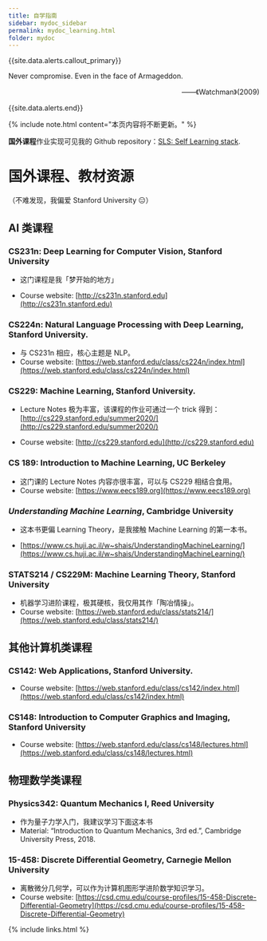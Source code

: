 ```yaml
---
title: 自学指南
sidebar: mydoc_sidebar
permalink: mydoc_learning.html
folder: mydoc
---
```


{{site.data.alerts.callout_primary}}
<p>Never compromise. Even in the face of Armageddon.</p>
<p align="right">——《Watchman》(2009)</p>

{{site.data.alerts.end}}

{% include note.html content="本页内容将不断更新。" %}

**国外课程**作业实现可见我的 Github repository：[SLS: Self Learning stack](https://github.com/anyeZHY/Self-Learning).

# 国外课程、教材资源

（不难发现，我偏爱 Stanford University 😑）

## AI 类课程

### CS231n: Deep Learning for Computer Vision, Stanford University

- 这门课程是我「梦开始的地方」

- Course website: [http://cs231n.stanford.edu](http://cs231n.stanford.edu)

### CS224n: Natural Language Processing with Deep Learning, Stanford University.

- 与 CS231n 相应，核心主题是 NLP。
- Course website: [https://web.stanford.edu/class/cs224n/index.html](https://web.stanford.edu/class/cs224n/index.html)

### CS229: Machine Learning, Stanford University.

- Lecture Notes 极为丰富，该课程的作业可通过一个 trick 得到：[http://cs229.stanford.edu/summer2020/](http://cs229.stanford.edu/summer2020/)

- Course website: [http://cs229.stanford.edu](http://cs229.stanford.edu)

### CS 189: Introduction to Machine Learning, UC Berkeley

- 这门课的 Lecture Notes 内容亦很丰富，可以与 CS229 相结合食用。
- Course website: [https://www.eecs189.org](https://www.eecs189.org)

### *Understanding Machine Learning*, Cambridge University

- 这本书更偏 Learning Theory，是我接触 Machine Learning 的第一本书。

- [https://www.cs.huji.ac.il/w~shais/UnderstandingMachineLearning/](https://www.cs.huji.ac.il/w~shais/UnderstandingMachineLearning/)

### STATS214 / CS229M: Machine Learning Theory, Stanford University

- 机器学习进阶课程，极其硬核，我仅用其作「陶冶情操」。
- Course website: [https://web.stanford.edu/class/stats214/](https://web.stanford.edu/class/stats214/)



## 其他计算机类课程

### CS142: Web Applications, Stanford University.

- Course website: [https://web.stanford.edu/class/cs142/index.html](https://web.stanford.edu/class/cs142/index.html)

### CS148: Introduction to Computer Graphics and Imaging, Stanford University

- Course website: [https://web.stanford.edu/class/cs148/lectures.html](https://web.stanford.edu/class/cs148/lectures.html)

## 物理数学类课程

### Physics342: Quantum Mechanics I, Reed University

- 作为量子力学入门，我建议学习下面这本书
- Material: “Introduction to Quantum Mechanics, 3rd ed.”, Cambridge University Press, 2018.

### 15-458: Discrete Differential Geometry, Carnegie Mellon University

- 离散微分几何学，可以作为计算机图形学进阶数学知识学习。
- Course website: [https://csd.cmu.edu/course-profiles/15-458-Discrete-Differential-Geometry](https://csd.cmu.edu/course-profiles/15-458-Discrete-Differential-Geometry)


{% include links.html %}

